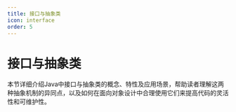 ```yaml
---
title: 接口与抽象类
icon: interface
order: 5
---
```


# 接口与抽象类

本节详细介绍Java中接口与抽象类的概念、特性及应用场景，帮助读者理解这两种抽象机制的异同点，以及如何在面向对象设计中合理使用它们来提高代码的灵活性和可维护性。
